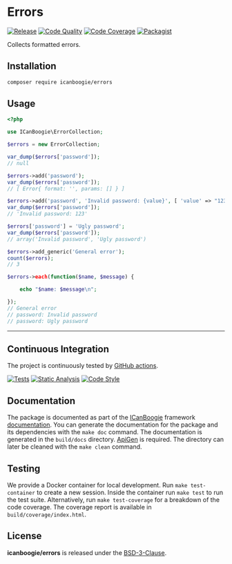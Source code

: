 # Errors

[![Release](https://img.shields.io/packagist/v/icanboogie/errors.svg)](https://packagist.org/packages/icanboogie/errors)
[![Code Quality](https://img.shields.io/scrutinizer/g/ICanBoogie/Errors/master.svg)](https://scrutinizer-ci.com/g/ICanBoogie/Errors)
[![Code Coverage](https://img.shields.io/coveralls/ICanBoogie/Errors/master.svg)](https://coveralls.io/r/ICanBoogie/Errors)
[![Packagist](https://img.shields.io/packagist/dt/icanboogie/errors.svg)](https://packagist.org/packages/icanboogie/errors)

Collects formatted errors.



## Installation

```bash
composer require icanboogie/errors
```



## Usage

```php
<?php

use ICanBoogie\ErrorCollection;

$errors = new ErrorCollection;

var_dump($errors['password']);
// null

$errors->add('password');
var_dump($errors['password']);
// [ Error{ format: '', params: [] } ]

$errors->add('password', 'Invalid password: {value}', [ 'value' => "123" ]);
var_dump($errors['password']);
// 'Invalid password: 123'

$errors['password'] = 'Ugly password';
var_dump($errors['password']);
// array('Invalid password', 'Ugly password')

$errors->add_generic('General error');
count($errors);
// 3

$errors->each(function($name, $message) {

    echo "$name: $message\n";

});
// General error
// password: Invalid password
// password: Ugly password
```





----------



## Continuous Integration

The project is continuously tested by [GitHub actions](https://github.com/ICanBoogie/Erorrs/actions).

[![Tests](https://github.com/ICanBoogie/Errors/workflows/test/badge.svg?branch=master)](https://github.com/ICanBoogie/Errors/actions?query=workflow%3Atest)
[![Static Analysis](https://github.com/ICanBoogie/Errors/workflows/static-analysis/badge.svg?branch=master)](https://github.com/ICanBoogie/Errors/actions?query=workflow%3Astatic-analysis)
[![Code Style](https://github.com/ICanBoogie/Errors/workflows/code-style/badge.svg?branch=master)](https://github.com/ICanBoogie/Errors/actions?query=workflow%3Acode-style)



## Documentation

The package is documented as part of the [ICanBoogie][] framework
[documentation][]. You can generate the documentation for the package and its dependencies with
the `make doc` command. The documentation is generated in the `build/docs` directory.
[ApiGen](http://apigen.org/) is required. The directory can later be cleaned with
the `make clean` command.



## Testing

We provide a Docker container for local development. Run `make test-container` to create a new session. Inside the
container run `make test` to run the test suite. Alternatively, run `make test-coverage` for a breakdown of the code
coverage. The coverage report is available in `build/coverage/index.html`.



## License

**icanboogie/errors** is released under the [BSD-3-Clause](LICENSE).



[documentation]:               https://icanboogie.org/api/errors/latest/
[ICanBoogie]:                  https://icanboogie.org/
